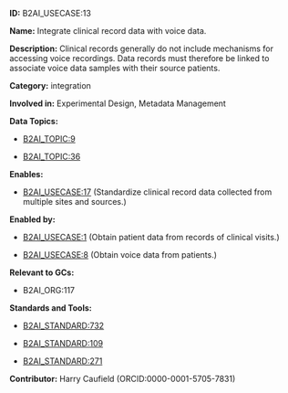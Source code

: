 **ID:** B2AI_USECASE:13

**Name:** Integrate clinical record data with voice data.

**Description:** Clinical records generally do not include mechanisms for accessing voice recordings. Data records must therefore be linked to associate voice data samples with their source patients.

**Category:** integration

**Involved in:** Experimental Design, Metadata Management

**Data Topics:**

- [B2AI_TOPIC:9](../topics/EHR.markdown)

- [B2AI_TOPIC:36](../topics/Voice.markdown)

**Enables:**

- [B2AI_USECASE:17](../usecases/standardize-clinical-record-data-collected-from-multiple-sites-and-sources.markdown) (Standardize clinical record data collected from multiple sites and sources.)

**Enabled by:**

- [B2AI_USECASE:1](../usecases/obtain-patient-data-from-records-of-clinical-visits.markdown) (Obtain patient data from records of clinical visits.)

- [B2AI_USECASE:8](../usecases/obtain-voice-data-from-patients.markdown) (Obtain voice data from patients.)

**Relevant to GCs:**

- B2AI_ORG:117

**Standards and Tools:**

- [B2AI_STANDARD:732](https://b2ai.standards.synapse.org/Explore/Standard/DetailsPage?id=B2AI_STANDARD:732)

- [B2AI_STANDARD:109](https://b2ai.standards.synapse.org/Explore/Standard/DetailsPage?id=B2AI_STANDARD:109)

- [B2AI_STANDARD:271](https://b2ai.standards.synapse.org/Explore/Standard/DetailsPage?id=B2AI_STANDARD:271)

**Contributor:** Harry Caufield
 (ORCID:0000-0001-5705-7831)

